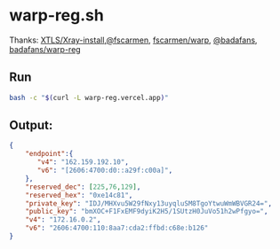 # warp-reg.sh
Thanks: [XTLS/Xray-install](https://github.com/XTLS/Xray-install),[@fscarmen](https://github.com/fscarmen/), [fscarmen/warp](https://gitlab.com/fscarmen/warp/), [@badafans](https://github.com/badafans), [badafans/warp-reg](https://github.com/badafans/warp-reg)<br>
## Run
```bash
bash -c "$(curl -L warp-reg.vercel.app)"
```
## Output:
```json
{
    "endpoint":{
       "v4": "162.159.192.10",
       "v6": "[2606:4700:d0::a29f:c00a]",
    },
    "reserved_dec": [225,76,129],
    "reserved_hex": "0xe14c81",
    "private_key": "IDJ/MHXvu5W29fNxy13uyqluSM8TgoYtwuWmWBVGR24=",
    "public_key": "bmXOC+F1FxEMF9dyiK2H5/1SUtzH0JuVo51h2wPfgyo=",
    "v4": "172.16.0.2",
    "v6": "2606:4700:110:8aa7:cda2:ffbd:c68e:b126"
}
```